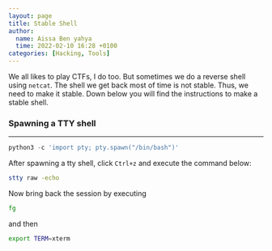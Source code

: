 ```yaml
---
layout: page
title: Stable Shell
author:
  name: Aissa Ben yahya
  time: 2022-02-10 16:28 +0100
categories: [Hacking, Tools]
---
```

We all likes to play CTFs, I do too. But sometimes we do a reverse shell using `netcat`. The shell we get back most of time is not stable. Thus, we need to make it stable. Down below you will find the instructions to make a stable shell.

### Spawning a TTY shell
---
```python
python3 -c 'import pty; pty.spawn("/bin/bash")'
```
After spawning a tty shell, click `Ctrl+z` and execute the command below:

```bash
stty raw -echo
```
Now bring back the session by executing 
```bash
fg
```
and then
```bash
export TERM=xterm
```

